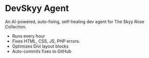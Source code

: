 # DevSkyy Agent

An AI-powered, auto-fixing, self-healing dev agent for The Skyy Rose Collection.

- Runs every hour
- Fixes HTML, CSS, JS, PHP errors.
- Optimizes Divi layout blocks
- Auto-commits fixes to GitHub

